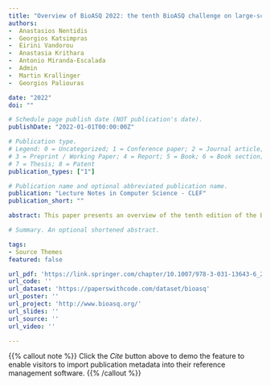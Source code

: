```yaml
---
title: "Overview of BioASQ 2022: the tenth BioASQ challenge on large-scale biomedical semantic indexing and question answering"
authors:
-  Anastasios Nentidis
-  Georgios Katsimpras
-  Eirini Vandorou
-  Anastasia Krithara
-  Antonio Miranda-Escalada
-  Admin
-  Martin Krallinger
-  Georgios Paliouras

date: "2022"
doi: ""

# Schedule page publish date (NOT publication's date).
publishDate: "2022-01-01T00:00:00Z"

# Publication type.
# Legend: 0 = Uncategorized; 1 = Conference paper; 2 = Journal article;
# 3 = Preprint / Working Paper; 4 = Report; 5 = Book; 6 = Book section;
# 7 = Thesis; 8 = Patent
publication_types: ["1"]

# Publication name and optional abbreviated publication name.
publication: "Lecture Notes in Computer Science - CLEF"
publication_short: ""

abstract: This paper presents an overview of the tenth edition of the BioASQ challenge in the context of the Conference and Labs of the Evaluation Forum (CLEF) 2022. BioASQ is an ongoing series of challenges that promotes advances in the domain of large-scale biomedical semantic indexing and question answering. In this edition, the challenge was composed of the three established tasks a, b and Synergy, and a new task named DisTEMIST for automatic semantic annotation and grounding of diseases from clinical content in Spanish, a key concept for semantic indexing and search engines of literature and clinical records. This year, BioASQ received more than 170 distinct systems from 38 teams in total for the four different tasks of the challenge. As in previous years, the majority of the competing systems outperformed the strong baselines, indicating the continuous advancement of the state-of-the-art in this domain.

# Summary. An optional shortened abstract.

tags:
- Source Themes
featured: false

url_pdf: 'https://link.springer.com/chapter/10.1007/978-3-031-13643-6_22'
url_code: ''
url_dataset: 'https://paperswithcode.com/dataset/bioasq'
url_poster: ''
url_project: 'http://www.bioasq.org/'
url_slides: ''
url_source: ''
url_video: ''

---
```

{{% callout note %}}
Click the _Cite_ button above to demo the feature to enable visitors to import publication metadata into their reference management software.
{{% /callout %}}                            